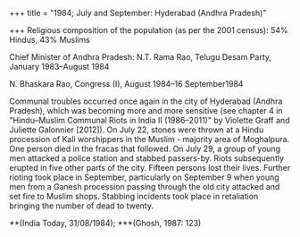 +++
title = "1984; July and September: Hyderabad (Andhra Pradesh)"

+++
Religious composition of the population (as per the 2001 census): 54% Hindus, 43% Muslims

Chief Minister of Andhra Pradesh: N.T. Rama Rao, Telugu Desam Party, January 1983–August 1984

N. Bhaskara Rao, Congress (I), August 1984–16 September1984

Communal troubles occurred once again in the city of Hyderabad (Andhra Pradesh), which was becoming more and more sensitive (see chapter 4 in "Hindu–Muslim Communal Riots in India II (1986–2011)" by Violette Graff and Juliette Galonnier \[2012\]). On July 22, stones were thrown at a Hindu procession of Kali worshippers in the Muslim - majority area of Moghalpura. One person died in the fracas that followed. On July 29, a group of young men attacked a police station and stabbed passers-by. Riots subsequently erupted in five other parts of the city. Fifteen persons lost their lives. Further rioting took place in September, particularly on September 9 when young men from a Ganesh procession passing through the old city attacked and set fire to Muslim shops. Stabbing incidents took place in retaliation bringing the number of dead to twenty.

**(India Today, 31/08/1984); ***(Ghosh, 1987: 123)
